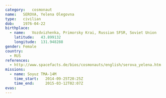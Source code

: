 ```yaml
---
category:	cosmonaut
name:	SEROVA, Yelena Olegovna
type:	civilian
dob:	1976-04-22
birthplace:
  - name:	Vozdvizhenka, Primorsky Krai, Russian SFSR, Soviet Union
    latitude:	43.899132
    longitude:	131.948288
gender:	Female
country:
  - RUS
references:
  - http://www.spacefacts.de/bios/cosmonauts/english/serova_yelena.htm
missions:
  - name: Soyuz TMA-14M
    time_start:   2014-09-25T20:25Z
    time_end:     2015-03-12T02:07Z
evas:
---
```

